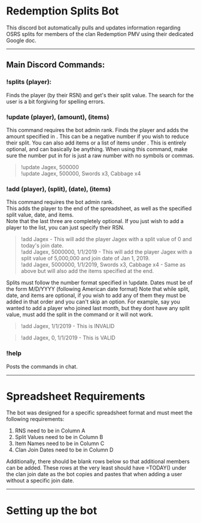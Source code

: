 # Redemption Splits Bot
This discord bot automatically pulls and updates information regarding OSRS splits for members of the clan Redemption PMV using their dedicated Google doc. 

---

## Main Discord Commands:

### **!splits (player)**:
Finds the player (by their RSN) and get's their split value. The search for the user is a bit forgiving for spelling errors. 

### **!update (player), (amount), (items)**
This command requires the bot admin rank.
Finds the player and adds the amount specified in <amount>. This can be a negative number if you wish to reduce their split. 
You can also add items or a list of items under <item>. This is entirely optional, and can basically be anything. 
When using this command, make sure the number put in for <amount> is just a raw number with no symbols or commas.
  
> !update Jagex, 500000  
> !update Jagex, 500000, Swords x3, Cabbage x4   

### **!add (player), (split), (date), (items)**
This command requires the bot admin rank.   
This adds the player to the end of the spreadsheet, as well as the specified split value, date, and items.    
Note that the last three are completely optional. If you just wish to add a player to the list, you can just specify their RSN.   

> !add Jagex - This will add the player Jagex with a split value of 0 and today's join date.   
> !add Jagex, 5000000, 1/1/2019 - This will add the player Jagex with a split value of 5,000,000 and join date of Jan 1, 2019.   
> !add Jagex, 5000000, 1/1/2019, Swords x3, Cabbage x4 - Same as above but will also add the items specified at the end.

Splits must follow the number format specified in !update. Dates must be of the form M/D/YYYY (following American date format)
Note that while split, date, and items are optional, if you wish to add any of them they must be added in that order and you can't skip an option. For example, say you wanted to add a player who joined last month, but they dont have any split value, must add the split in the command or it will not work.

> !add Jagex, 1/1/2019 - This is INVALID

> !add Jagex, 0, 1/1/2019 - This is VALID

### **!help**
Posts the commands in chat.

---

# Spreadsheet Requirements
The bot was designed for a specific spreadsheet format and must meet the following requirements:

1. RNS need to be in Column A  
2. Split Values need to be in Column B  
3. Item Names need to be in Column C  
4. Clan Join Dates need to be in Column D  

Additionally, there should be blank rows below so that additional members can be added. These rows at the very least should have =TODAY() under the clan join date as the bot copies and pastes that when adding a user without a specific join date.   

---

# Setting up the bot

<ADD BELOW>









